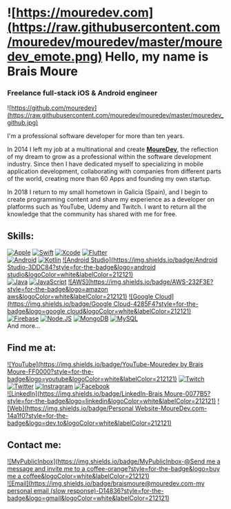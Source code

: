 # ![https://mouredev.com](https://raw.githubusercontent.com/mouredev/mouredev/master/mouredev_emote.png) Hello, my name is Brais Moure
### Freelance full-stack iOS & Android engineer

![https://github.com/mouredev](https://raw.githubusercontent.com/mouredev/mouredev/master/mouredev_github.jpg)

I'm a professional software developer for more than ten years.

In 2014 I left my job at a multinational and create [**MoureDev**](https://mouredev.com), the reflection of my dream to grow as a professional within the software development industry.
Since then I have dedicated myself to specializing in mobile application development, collaborating with companies from different parts of the world, creating more than 60 Apps and founding my own startup.

In 2018 I return to my small hometown in Galicia (Spain), and I begin to create programming content and share my experience as a developer on platforms such as YouTube, Udemy and Twitch. I want to return all the knowledge that the community has shared with me for free.

## Skills:
[![Apple](https://img.shields.io/badge/iOS-999999?style=for-the-badge&logo=apple&logoColor=white&labelColor=212121)]()
[![Swift](https://img.shields.io/badge/Swift-FA7343?style=for-the-badge&logo=swift&logoColor=white&labelColor=212121)]()
[![Xcode](https://img.shields.io/badge/Xcode-1575F9?style=for-the-badge&logo=xcode&logoColor=white&labelColor=212121)]()
[![Flutter](https://img.shields.io/badge/Flutter-02569B?style=for-the-badge&logo=flutter&logoColor=white&labelColor=212121)]()
</br>
[![Android](https://img.shields.io/badge/Android-3DDC84?style=for-the-badge&logo=android&logoColor=white&labelColor=212121)]()
[![Kotlin](https://img.shields.io/badge/Kotlin-0095D5?style=for-the-badge&logo=kotlin&logoColor=white&labelColor=212121)]()
[![Android Studio](https://img.shields.io/badge/Android Studio-3DDC84?style=for-the-badge&logo=android studio&logoColor=white&labelColor=212121)]()
</br>
[![Java](https://img.shields.io/badge/Java-007396?style=for-the-badge&logo=java&logoColor=white&labelColor=212121)]()
[![JavaScript](https://img.shields.io/badge/JavaScript-F7DF1E?style=for-the-badge&logo=javascript&logoColor=white&labelColor=212121)]()
[![AWS](https://img.shields.io/badge/AWS-232F3E?style=for-the-badge&logo=amazon aws&logoColor=white&labelColor=212121)]()
[![Google Cloud](https://img.shields.io/badge/Google Cloud-4285F4?style=for-the-badge&logo=google cloud&logoColor=white&labelColor=212121)]()
</br>
[![Firebase](https://img.shields.io/badge/Firebase-FFCA28?style=for-the-badge&logo=firebase&logoColor=white&labelColor=212121)]()
[![Node.JS](https://img.shields.io/badge/Node.JS-339933?style=for-the-badge&logo=node.js&logoColor=white&labelColor=212121)]()
[![MongoDB](https://img.shields.io/badge/MongoDB-47A248?style=for-the-badge&logo=mongodb&logoColor=white&labelColor=212121)]()
[![MySQL](https://img.shields.io/badge/MySQL-4479A1?style=for-the-badge&logo=mysql&logoColor=white&labelColor=212121)]()
</br>
And more...

## Find me at:

[![YouTube](https://img.shields.io/badge/YouTube-Mouredev by Brais Moure-FF0000?style=for-the-badge&logo=youtube&logoColor=white&labelColor=212121)](https://youtube.com/mouredevapps)
[![Twitch](https://img.shields.io/badge/Twitch-@mouredev-9146FF?style=for-the-badge&logo=twitch&logoColor=white&labelColor=212121)](https://twitch.tv/mouredev)
</br>
[![Twitter](https://img.shields.io/badge/Twitter-mouredev-1DA1F2?style=for-the-badge&logo=twitter&logoColor=white&labelColor=212121)](https://twitter.com/mouredev)
[![Instragram](https://img.shields.io/badge/Instragram-@mouredev-E4405F?style=for-the-badge&logo=instagram&logoColor=white&labelColor=212121)](https://instagram.com/mouredev)
[![Facebook](https://img.shields.io/badge/Facebook-@mouredev-1877F2?style=for-the-badge&logo=facebook&logoColor=white&labelColor=212121)](https://facebook.com/mouredev)
</br>
[![LinkedIn](https://img.shields.io/badge/LinkedIn-Brais Moure-0077B5?style=for-the-badge&logo=linkedin&logoColor=white&labelColor=212121)](https://www.linkedin.com/in/braismoure)
[![Web](https://img.shields.io/badge/Personal Website-MoureDev.com-14a1f0?style=for-the-badge&logo=dev.to&logoColor=white&labelColor=212121)](https://mouredev.com)


## Contact me:

[![MyPublicInbox](https://img.shields.io/badge/MyPublicInbox-@Send me a message and invite me to a coffee-orange?style=for-the-badge&logo=buy me a coffee&logoColor=white&labelColor=212121)](https://mypublicinbox.com/mouredev)
</br>
[![Email](https://img.shields.io/badge/braismoure@mouredev.com-my personal email (slow response)-D14836?style=for-the-badge&logo=gmail&logoColor=white&labelColor=212121)](mailto:braismoure@mouredev.com)